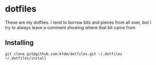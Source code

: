 # dotfiles

These are my dotfiles. I tend to borrow bits and pieces from all over, but I try to always leave a comment showing where that bit came from

## Installing

    git clone git@github.com:kfdm/dotfiles.git ~/.dotfiles
    ~/.dotfiles/install
